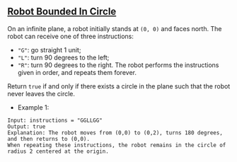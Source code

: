 ## [ Robot Bounded In Circle](https://leetcode.com/problems/robot-bounded-in-circle/)

On an infinite plane, a robot initially stands at `(0, 0)` and faces north. The robot can receive one of three instructions:

- `"G"`: go straight 1 unit;
- `"L"`: turn 90 degrees to the left;
- `"R"`: turn 90 degrees to the right.
The robot performs the instructions given in order, and repeats them forever.

Return `true` if and only if there exists a circle in the plane such that the robot never leaves the circle.


- Example 1:
```
Input: instructions = "GGLLGG"
Output: true
Explanation: The robot moves from (0,0) to (0,2), turns 180 degrees, and then returns to (0,0).
When repeating these instructions, the robot remains in the circle of radius 2 centered at the origin.
```